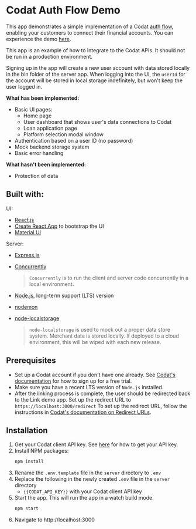 # Codat Auth Flow Demo

This app demonstrates a simple implementation of a Codat [auth flow](https://docs.codat.io/docs/auth-flow), enabling your customers to connect their financial accounts. You can experience the demo [here](https://codat-dev-link-demo.azurewebsites.net/home).

This app is an example of how to integrate to the Codat APIs. It should not be run in a production environment.

Signing up in the app will create a new user account with data stored locally in the bin folder of the server app. When logging into the UI, the `userId` for the account will be stored in local storage indefinitely, but won't keep the user logged in.

**What has been implemented:**
* Basic UI pages:
  * Home page
  * User dashboard that shows user's data connections to Codat
  * Loan application page
  * Platform selection modal window
* Authentication based on a user ID (no password)
* Mock backend storage system
* Basic error handling

**What hasn't been implemented:**
* Protection of data

## Built with:

UI:
* [React.js](https://reactjs.org/)
* [Create React App](https://create-react-app.dev/) to bootstrap the UI
* [Material UI](https://mui.com/)

Server:
* [Express.js](https://expressjs.com/)
* [Concurrently](https://www.npmjs.com/package/concurrently)

  >`Concurrently` is to run the client and server code concurrently in a local environment.
* [Node.js](https://nodejs.org/en/), long-term support (LTS) version
* [nodemon](https://www.npmjs.com/package/nodemon)
* [node-localstorage](https://www.npmjs.com/package/node-localstorage)
  >`node-localstorage` is used to mock out a proper data store system. Merchant data is stored locally. If deployed to a cloud environment, this will be wiped with each new release.



## Prerequisites
* Set up a Codat account if you don't have one already. See [Codat's documentation](https://docs.codat.io/docs/your-first-call-to-the-api-using-api-explorer#find-your-api-key) for how to sign up for a free trial.
* Make sure you have a recent LTS version of `Node.js` installed.
* After the linking process is complete, the user should be redirected back to the Link demo app. Set up the redirect URL to `https://localhost:3000/redirect` To set up the redirect URL, follow the instructions in [Codat's documentation on Redirect URLs](https://docs.codat.io/docs/redirect-urls).

## Installation
1. Get your Codat client API key. See [here](https://docs.codat.io/docs/your-first-call-to-the-api-using-api-explorer#find-your-api-key) for how to get your API key.
2. Install NPM packages:
   ```sh
   npm install
   ```
4. Rename the `.env.template` file in the `server` directory to `.env`
3. Replace the following in the newly created `.env` file in the `server` directory
   - `{{CODAT_API_KEY}}` with your Codat client API key
4. Start the app. This will run the app in a watch build mode.
   ```sh
   npm start
   ```
5. Navigate to http://localhost:3000
